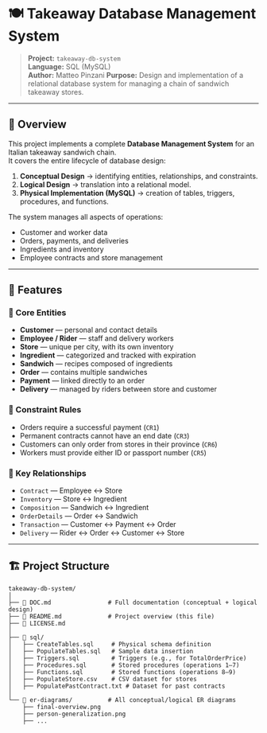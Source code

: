 # 🍽️ Takeaway Database Management System

> **Project:** `takeaway-db-system`  
> **Language:** SQL (MySQL)  
> **Author:** Matteo Pinzani
> **Purpose:** Design and implementation of a relational database system for managing a chain of sandwich takeaway stores.

---

## 📘 Overview

This project implements a complete **Database Management System** for an Italian takeaway sandwich chain.  
It covers the entire lifecycle of database design:

1. **Conceptual Design** → identifying entities, relationships, and constraints.  
2. **Logical Design** → translation into a relational model.  
3. **Physical Implementation (MySQL)** → creation of tables, triggers, procedures, and functions.

The system manages all aspects of operations:
- Customer and worker data  
- Orders, payments, and deliveries  
- Ingredients and inventory  
- Employee contracts and store management  

---

## 🧩 Features

### 🔹 Core Entities
- **Customer** — personal and contact details  
- **Employee / Rider** — staff and delivery workers  
- **Store** — unique per city, with its own inventory  
- **Ingredient** — categorized and tracked with expiration  
- **Sandwich** — recipes composed of ingredients  
- **Order** — contains multiple sandwiches  
- **Payment** — linked directly to an order  
- **Delivery** — managed by riders between store and customer  

### 🔹 Constraint Rules
- Orders require a successful payment (`CR1`)  
- Permanent contracts cannot have an end date (`CR3`)  
- Customers can only order from stores in their province (`CR6`)  
- Workers must provide either ID or passport number (`CR5`)  

### 🔹 Key Relationships
- `Contract` — Employee ↔ Store  
- `Inventory` — Store ↔ Ingredient  
- `Composition` — Sandwich ↔ Ingredient  
- `OrderDetails` — Order ↔ Sandwich  
- `Transaction` — Customer ↔ Payment ↔ Order  
- `Delivery` — Rider ↔ Order ↔ Customer ↔ Store  

---

## 🏗️ Project Structure

```plaintext
takeaway-db-system/
│
├── 📄 DOC.md                # Full documentation (conceptual + logical design)
├── 📄 README.md             # Project overview (this file)
├── 📄 LICENSE.md
│
├── 📁 sql/
│   ├── CreateTables.sql     # Physical schema definition
│   ├── PopulateTables.sql   # Sample data insertion
│   ├── Triggers.sql         # Triggers (e.g., for TotalOrderPrice)
│   ├── Procedures.sql       # Stored procedures (operations 1–7)
│   ├── Functions.sql        # Stored functions (operations 8–9)
│   ├── PopulateStore.csv    # CSV dataset for stores
│   ├── PopulatePastContract.txt # Dataset for past contracts
│
└── 📁 er-diagrams/          # All conceptual/logical ER diagrams
    ├── final-overview.png
    ├── person-generalization.png
    ├── ...


